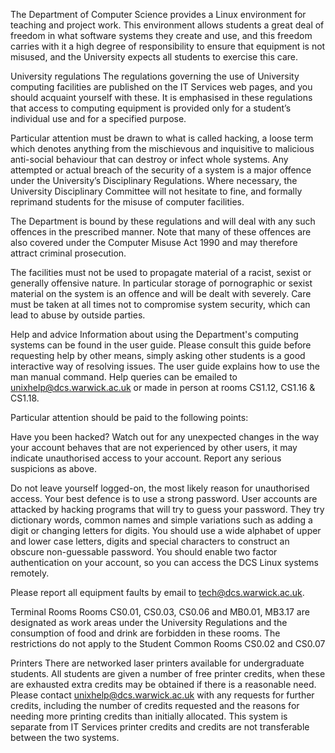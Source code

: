 The Department of Computer Science provides a Linux environment for teaching and project work. This environment allows students a great deal of freedom in what software systems they create and use, and this freedom carries with it a high degree of responsibility to ensure that equipment is not misused, and the University expects all students to exercise this care.

University regulations
The regulations governing the use of University computing facilities are published on the IT Services web pages, and you should acquaint yourself with these. It is emphasised in these regulations that access to computing equipment is provided only for a student’s individual use and for a specified purpose.

Particular attention must be drawn to what is called hacking, a loose term which denotes anything from the mischievous and inquisitive to malicious anti-social behaviour that can destroy or infect whole systems. Any attempted or actual breach of the security of a system is a major offence under the University’s Disciplinary Regulations. Where necessary, the University Disciplinary Committee will not hesitate to fine, and formally reprimand students for the misuse of computer facilities.

The Department is bound by these regulations and will deal with any such offences in the prescribed manner. Note that many of these offences are also covered under the Computer Misuse Act 1990 and may therefore attract criminal prosecution.

The facilities must not be used to propagate material of a racist, sexist or generally offensive nature. In particular storage of pornographic or sexist material on the system is an offence and will be dealt with severely. Care must be taken at all times not to compromise system security, which can lead to abuse by outside parties.

Help and advice
Information about using the Department's computing systems can be found in the user guide. Please consult this guide before requesting help by other means, simply asking other students is a good interactive way of resolving issues. The user guide explains how to use the man manual command. Help queries can be emailed to unixhelp@dcs.warwick.ac.uk or made in person at rooms CS1.12, CS1.16 & CS1.18.

Particular attention should be paid to the following points:

Have you been hacked?
Watch out for any unexpected changes in the way your account behaves that are not experienced by other users, it may indicate unauthorised access to your account. Report any serious suspicions as above.

Do not leave yourself logged-on, the most likely reason for unauthorised access. Your best defence is to use a strong password. User accounts are attacked by hacking programs that will try to guess your password. They try dictionary words, common names and simple variations such as adding a digit or changing letters for digits. You should use a wide alphabet of upper and lower case letters, digits and special characters to construct an obscure non-guessable password. You should enable two factor authentication on your account, so you can access the DCS Linux systems remotely.

Please report all equipment faults by email to tech@dcs.warwick.ac.uk.

Terminal Rooms
Rooms CS0.01, CS0.03, CS0.06 and MB0.01, MB3.17 are designated as work areas under the University Regulations and the consumption of food and drink are forbidden in these rooms. The restrictions do not apply to the Student Common Rooms CS0.02 and CS0.07

Printers
There are networked laser printers available for undergraduate students. All students are given a number of free printer credits, when these are exhausted extra credits may be obtained if there is a reasonable need. Please contact unixhelp@dcs.warwick.ac.uk with any requests for further credits, including the number of credits requested and the reasons for needing more printing credits than initially allocated. This system is separate from IT Services printer credits and credits are not transferable between the two systems.